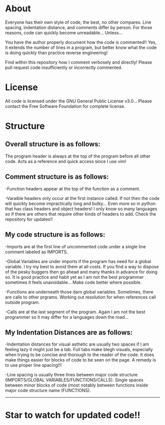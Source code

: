 # About

Everyone has their own style of code, the best, no other compares.
Line spacing, indentation distance, and comments differ by person.
For those reasons, code can quickly become unreadable... Unless...

You have the author properly document how the code is commented!!
Yes, it extends the number of lines in a program, but better know
what the code is doing quickly than practice reverse engineering!

Find within this repository how I comment verbosely and directly!
Please pull request code insufficiently or incorrectly commented.



# License
All code is licensed under the GNU General Public License v3.0...
Please contact the Free Software Foundation for complete license.


 
# Structure
## Overall structure is as follows:

The program header is always at the top of the program before all
other code. Acts as a reference and quick access since I use vim!

## Comment structure is as follows:

-Function headers appear at the top of the function as a comment.

-Varaible headers only occur at the first instance called. If not
then the code will quickly become impractically long and bulky...
Even more so in python that has class headers and object headers!
I only know so many languages so if there are others that require
other kinds of headers to add. Check the repository for updates!!

## My code structure is as follows:

-Imports are at the first line of uncommented code under a single
line comment labeled as IMPORTS.

-Global Variables are under imports if the program has need for a
global variable. I try my best to avoid them at all costs. If you
find a way to dispose of the pesky buggers then go ahead and many
thanks in advance for doing so. It is good practice and habit yet
as I am not the best programmer sometimes it feels unavoidable...
Make code better where possible.

-Functions are underneath those darn global variables. Sometimes,
there are calls to other prgrams. Working out resolution for when
references call outside program.

-Calls are at the last segment of the program. Again I am not the
best programmer so it may differ for a languages down the road...


## My Indentation Distances are as follows:

-Indentation distances for visual asthetic are usually two spaces
if I am feeling lazy it might just be a tab. Full tabs make blegh
visuals, especially when trying to be concise and thorough to the
reader of the code. It does make things easier for blocks of code
to be seen on the page. A remedy is to use proper line spacing!!!

-Line spacing is usually three lines between major code structure
(IMPORTS/GLOBAL VARIABLES/FUNCTIONS/CALLS). Single spaces between
minor blocks of code (most notably between functions inside major
code structure name (FUNCTIONS).

---
# Star to watch for updated code!!
